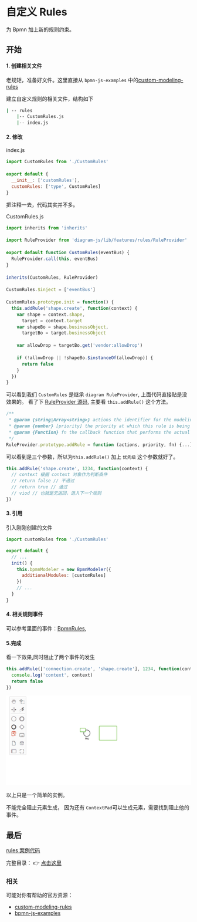 # 自定义 Rules

为 Bpmn 加上新的规则约束。

## 开始

#### 1. 创建相关文件

老规矩，准备好文件。这里直接从 `bpmn-js-examples` 中的[custom-modeling-rules](https://github.com/bpmn-io/bpmn-js-examples/tree/master/custom-modeling-rules/lib/custom-rules)

建立自定义规则的相关文件，结构如下

```cmd
| -- rules
    |-- CustomRules.js
    |-- index.js
```

#### 2. 修改

index.js

```js
import CustomRules from './CustomRules'

export default {
  __init__: ['customRules'],
  customRules: ['type', CustomRules]
}
```

把注释一去，代码其实并不多。

CustomRules.js

```js
import inherits from 'inherits'

import RuleProvider from 'diagram-js/lib/features/rules/RuleProvider'

export default function CustomRules(eventBus) {
  RuleProvider.call(this, eventBus)
}

inherits(CustomRules, RuleProvider)

CustomRules.$inject = ['eventBus']

CustomRules.prototype.init = function() {
  this.addRule('shape.create', function(context) {
    var shape = context.shape,
      target = context.target
    var shapeBo = shape.businessObject,
      targetBo = target.businessObject

    var allowDrop = targetBo.get('vendor:allowDrop')

    if (!allowDrop || !shapeBo.$instanceOf(allowDrop)) {
      return false
    }
  })
}
```

可以看到我们 `CustomRules` 是继承 `diagram RuleProvider`, 上面代码直接贴是没效果的。
看了下 [RuleProvider 源码](https://github.com/bpmn-io/diagram-js/blob/develop/lib/features/rules/RuleProvider.js),
主要看 `this.addRule()` 这个方法。

```js
/**
 * @param {string|Array<string>} actions the identifier for the modeling action to check
 * @param {number} [priority] the priority at which this rule is being applied
 * @param {Function} fn the callback function that performs the actual check
 */
RuleProvider.prototype.addRule = function (actions, priority, fn) {...}
```

可以看到是三个参数，所以为`this.addRule()` 加上 `优先级` 这个参数就好了。

```js
this.addRule('shape.create', 1234, function(context) {
  // context 根据 context 对象作为判断条件
  // return false // 不通过
  // return true // 通过
  // viod // 也就是无返回，进入下一个规则
})
```

#### 3. 引用

引入刚刚创建的文件

```js
import customRules from './CustomRules'
```

```js
export default {
  // ...
  init() {
    this.bpmnModeler = new BpmnModeler({
      additionalModules: [customRules]
    })
    // ...
  }
}
```

#### 4. 相关规则事件

可以参考里面的事件：[BpmnRules](https://github.com/bpmn-io/bpmn-js/blob/develop/lib/features/rules/BpmnRules.js),

#### 5.完成

看一下效果,同时阻止了两个事件的发生

```js
this.addRule(['connection.create', 'shape.create'], 1234, function(context) {
  console.log('context', context)
  return false
})
```

![禁止连线和拖拽元素生成](./img/rules.gif)

以上只是一个简单的实例。

不能完全阻止元素生成， 因为还有 `ContextPad`可以生成元素，需要找到阻止他的事件。

## 最后

[rules 案例代码](https://github.com/PL-FE/bpmn-doc/tree/main/src/components/rules)

完整目录： 👉 [点击这里](https://github.com/PL-FE/bpmn-doc/blob/main/README.md)

### 相关

可能对你有帮助的官方资源：

- [custom-modeling-rules](https://github.com/bpmn-io/bpmn-js-examples/tree/master/custom-modeling-rules/lib/custom-rules)
- [bpmn-js-examples](https://github.com/bpmn-io/bpmn-js-examples/tree/master/)
